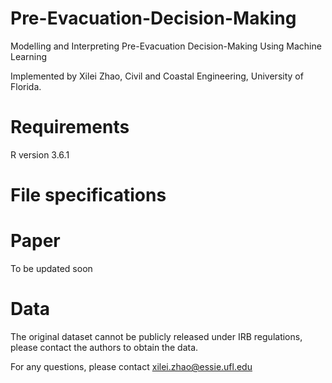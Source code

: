 # Pre-Evacuation-Decision-Making
Modelling and Interpreting Pre-Evacuation Decision-Making Using Machine Learning

Implemented by Xilei Zhao, Civil and Coastal Engineering, University of Florida.

# Requirements
R version 3.6.1

# File specifications


# Paper
To be updated soon

# Data
The original dataset cannot be publicly released under IRB regulations, please contact the authors to obtain the data.

For any questions, please contact xilei.zhao@essie.ufl.edu
